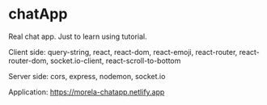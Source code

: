 # chatApp
Real chat app. Just  to learn using tutorial.

Client side:
query-string, react, react-dom, react-emoji, react-router, react-router-dom, socket.io-client, react-scroll-to-bottom

Server side:
cors, express, nodemon, socket.io


Application:
https://morela-chatapp.netlify.app
